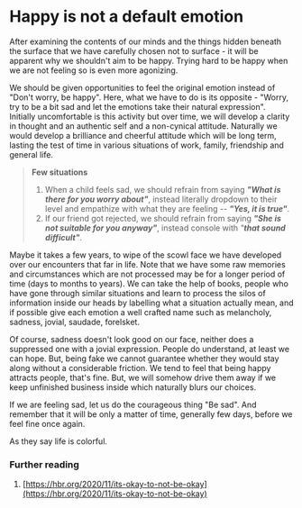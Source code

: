 # Happy is not a default emotion

After examining the contents of our minds and the things hidden beneath the surface that we have carefully chosen not to surface - it will be apparent why we shouldn't aim to be happy. Trying hard to be happy when we are not feeling so is even more agonizing.

We should be given opportunities to feel the original emotion instead of "Don't worry, be happy". Here, what we have to do is its opposite - "Worry, try to be a bit sad and let the emotions take their natural expression". Initially uncomfortable is this activity but over time, we will develop a clarity in thought and an authentic self and a non-cynical attitude. Naturally we would develop a brilliance and cheerful attitude which will be long term, lasting the test of time in various situations of work, family, friendship and general life.

> 
> **Few situations**
> 
> 1. When a child feels sad, we should refrain from saying _**"What is there for you worry about"**_, instead literally dropdown to their level and empathize with what they are feeling -- _**"Yes, it is true"**_.
> 2. If our friend got rejected, we should refrain from saying _**"She is not suitable for you anyway"**_, instead console with _"**that sound difficult"**_.

Maybe it takes a few years, to wipe of the scowl face we have developed over our encounters that far in life. Note that we have some raw memories and circumstances which are not processed may be for a longer period of time (days to months to years). We can take the help of books, people who have gone through similar situations and learn to process the silos of information inside our heads by labelling what a situation actually mean, and if possible give each emotion a well crafted name such as melancholy, sadness, jovial, saudade, forelsket.

Of course, sadness doesn't look good on our face, neither does a suppressed one with a jovial expression. People do understand, at least we can hope. But, being fake we cannot guarantee whether they would stay along without a considerable friction. We tend to feel that being happy attracts people, that's fine. But, we will somehow drive them away if we keep unfinished business inside which naturally blurs our choices.

If we are feeling sad, let us do the courageous thing "Be sad". And remember that it will be only a matter of time, generally few days, before we feel fine once again.

As they say life is colorful.


### Further reading

1. [https://hbr.org/2020/11/its-okay-to-not-be-okay](https://hbr.org/2020/11/its-okay-to-not-be-okay)
